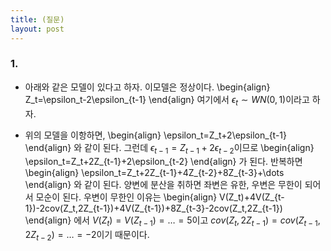 ```yaml
---
title: (질문) 
layout: post
---
```


### 1. 
- 아래와 같은 모델이 있다고 하자. 이모델은 정상이다. 
\begin{align}
Z_t=\epsilon_t-2\epsilon_{t-1}
\end{align}
여기에서 $\epsilon_t \sim WN(0,1)$이라고 하자. 

- 위의 모델을 이항하면, 
\begin{align}
\epsilon_t=Z_t+2\epsilon_{t-1}
\end{align}
와 같이 된다. 그런데 $\epsilon_{t-1}=Z_{t-1}+2\epsilon_{t-2}$이므로 
\begin{align}
\epsilon_t=Z_t+2Z_{t-1}+2\epsilon_{t-2}
\end{align}
가 된다. 반복하면 
\begin{align}
\epsilon_t=Z_t+2Z_{t-1}+4Z_{t-2}+8Z_{t-3}+\dots
\end{align}
와 같이 된다. 양변에 분산을 취하면 좌변은 유한, 우변은 무한이 되어서 모순이 된다. 우변이 무한인 이유는 
\begin{align}
V(Z_t)+4V(Z_{t-1})-2cov(Z_t,2Z_{t-1})+4V(Z_{t-1})+8Z_{t-3}-2cov(Z_t,2Z_{t-1})
\end{align}
에서 $V(Z_t)=V(Z_{t-1})=\dots=5$이고 $cov(Z_t,2Z_{t-1})=cov(Z_{t-1},2Z_{t-2})=\dots=-2$이기 때문이다. 